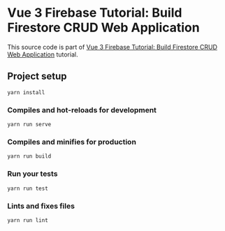 # Vue 3 Firebase Tutorial: Build Firestore CRUD Web Application

This source code is part of [Vue 3 Firebase Tutorial: Build Firestore CRUD Web Application]() tutorial.

## Project setup
```
yarn install
```

### Compiles and hot-reloads for development
```
yarn run serve
```

### Compiles and minifies for production
```
yarn run build
```

### Run your tests
```
yarn run test
```

### Lints and fixes files
```
yarn run lint
```
